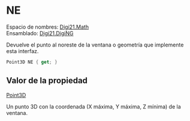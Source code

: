 # NE

Espacio de nombres: [Digi21.Math](../../../)  
Ensamblado: [Digi21.DigiNG](../../../../)

Devuelve el punto al noreste de la ventana o geometría que implemente esta interfaz.

```csharp
Point3D NE { get; }
```

## Valor de la propiedad

[Point3D](../../../clases/point3d.md)

Un punto 3D con la coordenada \(X máxima, Y máxima, Z mínima\) de la ventana.

